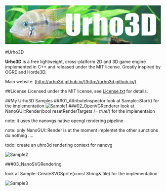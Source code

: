 ﻿![Urho3D logo](https://raw.githubusercontent.com/urho3d/Urho3D/master/bin/Data/Textures/LogoLarge.png)

#Urho3D

**Urho3D** is a free lightweight, cross-platform 2D and 3D game engine implemented in C++ and released under the MIT license. Greatly inspired by OGRE and Horde3D.

Main website: [http://urho3d.github.io/](http://urho3d.github.io/)

##License
Licensed under the MIT license, see [License.txt](https://github.com/urho3d/Urho3D/blob/master/License.txt) for details.



##My Urho3D Samples
###01_AttributeInspector
look at Sample::Start() for the implementation
![Sample1](https://raw.githubusercontent.com/scorvi/Urho3DSamples/master/screenshots/01_AttributeInspector.png)
###02_OpenVGRenderer
look at NanoGUI::Render(bool resetRenderTargets /*= true*/) for the implenentaion

note: it uses the nanovgs native opengl rendering pipeline 

note: only NanoGUI::Render is at the moment implentet the other sunctions do nothing .... 

todo: create an uhro3d rendering context for nanovg

![Sample2](https://raw.githubusercontent.com/scorvi/Urho3DSamples/master/screenshots/02_OpenVGRenderer.png)

###03_NanoSVGRendering

look at Sample::CreateSVGSprite(const String& file) for the implementation

![Sample3](https://raw.githubusercontent.com/scorvi/Urho3DSamples/master/screenshots/03_NanoSVGRendering.png)
